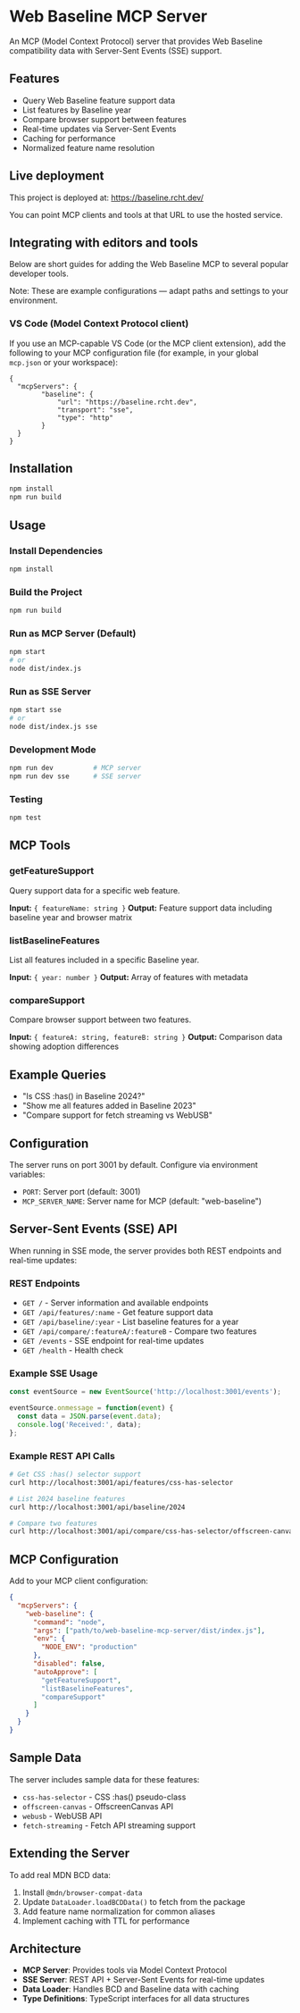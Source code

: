 # Web Baseline MCP Server

An MCP (Model Context Protocol) server that provides Web Baseline compatibility data with Server-Sent Events (SSE) support.

## Features

- Query Web Baseline feature support data
- List features by Baseline year
- Compare browser support between features
- Real-time updates via Server-Sent Events
- Caching for performance
- Normalized feature name resolution

## Live deployment

This project is deployed at: https://baseline.rcht.dev/

You can point MCP clients and tools at that URL to use the hosted service.

## Integrating with editors and tools

Below are short guides for adding the Web Baseline MCP to several popular developer tools.

Note: These are example configurations — adapt paths and settings to your environment.

### VS Code (Model Context Protocol client)

If you use an MCP-capable VS Code (or the MCP client extension), add the following to your MCP configuration file (for example, in your global `mcp.json` or your workspace):

```jsonc
{
  "mcpServers": {
		"baseline": {
			"url": "https://baseline.rcht.dev",
			"transport": "sse",
			"type": "http"
		}
  }
}
```

## Installation

```bash
npm install
npm run build
```

## Usage

### Install Dependencies
```bash
npm install
```

### Build the Project
```bash
npm run build
```

### Run as MCP Server (Default)
```bash
npm start
# or
node dist/index.js
```

### Run as SSE Server
```bash
npm start sse
# or
node dist/index.js sse
```

### Development Mode
```bash
npm run dev          # MCP server
npm run dev sse      # SSE server
```

### Testing
```bash
npm test
```

## MCP Tools

### getFeatureSupport
Query support data for a specific web feature.

**Input:** `{ featureName: string }`
**Output:** Feature support data including baseline year and browser matrix

### listBaselineFeatures
List all features included in a specific Baseline year.

**Input:** `{ year: number }`
**Output:** Array of features with metadata

### compareSupport
Compare browser support between two features.

**Input:** `{ featureA: string, featureB: string }`
**Output:** Comparison data showing adoption differences

## Example Queries

- "Is CSS :has() in Baseline 2024?"
- "Show me all features added in Baseline 2023"
- "Compare support for fetch streaming vs WebUSB"

## Configuration

The server runs on port 3001 by default. Configure via environment variables:

- `PORT`: Server port (default: 3001)
- `MCP_SERVER_NAME`: Server name for MCP (default: "web-baseline")

## Server-Sent Events (SSE) API

When running in SSE mode, the server provides both REST endpoints and real-time updates:

### REST Endpoints

- `GET /` - Server information and available endpoints
- `GET /api/features/:name` - Get feature support data
- `GET /api/baseline/:year` - List baseline features for a year
- `GET /api/compare/:featureA/:featureB` - Compare two features
- `GET /events` - SSE endpoint for real-time updates
- `GET /health` - Health check

### Example SSE Usage

```javascript
const eventSource = new EventSource('http://localhost:3001/events');

eventSource.onmessage = function(event) {
  const data = JSON.parse(event.data);
  console.log('Received:', data);
};
```

### Example REST API Calls

```bash
# Get CSS :has() selector support
curl http://localhost:3001/api/features/css-has-selector

# List 2024 baseline features
curl http://localhost:3001/api/baseline/2024

# Compare two features
curl http://localhost:3001/api/compare/css-has-selector/offscreen-canvas
```

## MCP Configuration

Add to your MCP client configuration:

```json
{
  "mcpServers": {
    "web-baseline": {
      "command": "node",
      "args": ["path/to/web-baseline-mcp-server/dist/index.js"],
      "env": {
        "NODE_ENV": "production"
      },
      "disabled": false,
      "autoApprove": [
        "getFeatureSupport",
        "listBaselineFeatures", 
        "compareSupport"
      ]
    }
  }
}
```

## Sample Data

The server includes sample data for these features:
- `css-has-selector` - CSS :has() pseudo-class
- `offscreen-canvas` - OffscreenCanvas API
- `webusb` - WebUSB API
- `fetch-streaming` - Fetch API streaming support

## Extending the Server

To add real MDN BCD data:

1. Install `@mdn/browser-compat-data`
2. Update `DataLoader.loadBCDData()` to fetch from the package
3. Add feature name normalization for common aliases
4. Implement caching with TTL for performance

## Architecture

- **MCP Server**: Provides tools via Model Context Protocol
- **SSE Server**: REST API + Server-Sent Events for real-time updates
- **Data Loader**: Handles BCD and Baseline data with caching
- **Type Definitions**: TypeScript interfaces for all data structures